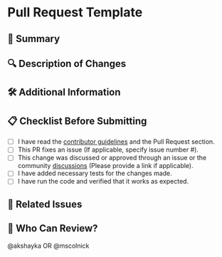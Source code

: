 # Pull Request Template

## 📝 Summary

<!-- 
Provide a brief summary of what this pull request is addressing. Describe the changes made and the main issue fixed or feature implemented. Keep it concise and informative.
-->

## 🔍 Description of Changes

<!-- 
Detail the specific changes made in this pull request. Explain the problem addressed and how it was resolved. If applicable, provide before and after comparisons or any relevant details to help reviewers understand the changes easily.
-->

## 🛠️ Additional Information

<!-- 
Include any additional information or context that might be helpful for reviewers. This could include additional dependencies, screenshots, performance improvements, or any other relevant information.
-->

## 📋 Checklist Before Submitting

- [ ] I have read the [contributor guidelines](../CONTRIBUTING.md) and the Pull Request section.
- [ ] This PR fixes an issue (If applicable, specify issue number #).
- [ ] This change was discussed or approved through an issue or the community [discussions](https://github.com/marimo-team/marimo/discussions) (Please provide a link if applicable).
- [ ] I have added necessary tests for the changes made.
- [ ] I have run the code and verified that it works as expected.

## 🧩 Related Issues

<!-- 
If this PR fixes any issues, list them here by number (e.g., Fixes #123). 
-->

## 📜 Who Can Review?

<!-- 
Tag potential reviewers from the community or maintainers who might be interested in reviewing this pull request. This helps expedite the review process and ensures that the PR receives timely attention.
-->

<!-- Your PR will be reviewed more quickly if you can figure out the right person to tag with @ -->
@akshayka OR @mscolnick
